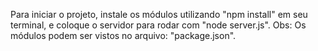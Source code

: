 Para iniciar o projeto, instale os módulos utilizando "npm install" em seu terminal, e coloque o servidor para rodar com "node server.js".
Obs: Os módulos podem ser vistos no arquivo: "package.json".
